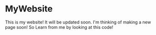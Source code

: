 # MyWebsite
This is my website! It will be updated soon. I'm thinking of making a new page soon! So Learn from me by looking at this code!
